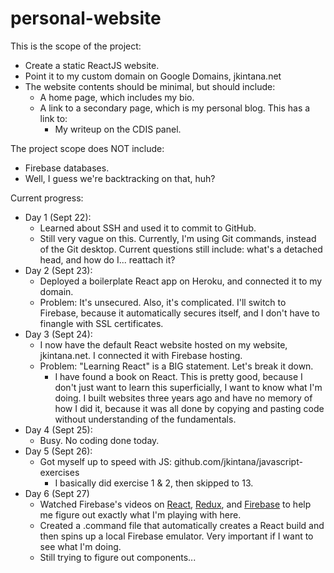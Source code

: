 # personal-website

This is the scope of the project:
- Create a static ReactJS website.
- Point it to my custom domain on Google Domains, jkintana.net
- The website contents should be minimal, but should include:
	- A home page, which includes my bio.
	- A link to a secondary page, which is my personal blog. This has a link to:
		- My writeup on the CDIS panel.

The project scope does NOT include:
- Firebase databases.
- Well, I guess we're backtracking on that, huh?

Current progress:
- Day 1 (Sept 22):
	- Learned about SSH and used it to commit to GitHub.
	- Still very vague on this. Currently, I'm using Git commands, instead of the Git desktop. Current questions still include: what's a detached head, and how do I... reattach it?
- Day 2 (Sept 23):
	- Deployed a boilerplate React app on Heroku, and connected it to my domain.
	- Problem: It's unsecured. Also, it's complicated. I'll switch to Firebase, because it automatically secures itself, and I don't have to finangle with SSL certificates.
- Day 3 (Sept 24):
	- I now have the default React website hosted on my website, jkintana.net. I connected it with Firebase hosting.
	- Problem: "Learning React" is a BIG statement. Let's break it down.
		- I have found a book on React. This is pretty good, because I don't just want to learn this superficially, I want to know what I'm doing. I built websites three years ago and have no memory of how I did it, because it was all done by copying and pasting code without understanding of the fundamentals.
- Day 4 (Sept 25):
	- Busy. No coding done today.
- Day 5 (Sept 26):
	- Got myself up to speed with JS: github.com/jkintana/javascript-exercises
		- I basically did exercise 1 & 2, then skipped to 13.
- Day 6 (Sept 27)
	- Watched Firebase's videos on [React](https://www.youtube.com/watch?v=Tn6-PIqc4UM), [Redux](https://www.youtube.com/watch?v=_shA5Xwe8_4), and [Firebase](https://www.youtube.com/watch?v=vAoB4VbhRzM) to help me figure out exactly what I'm playing with here.
	- Created a .command file that automatically creates a React build and then spins up a local Firebase emulator. Very important if I want to see what I'm doing.
	- Still trying to figure out components...